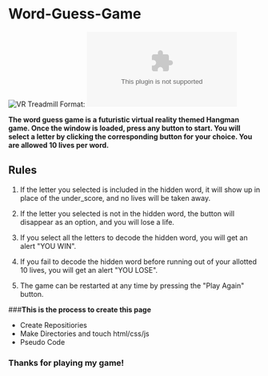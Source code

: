 
# Word-Guess-Game

![VR Treadmill](/assets/images/Unit.PNG)
Format: ![Kat Walk Mini](www.twistedrealityarvr.com)

**The word guess game is a futuristic virtual reality themed Hangman game. Once the window is loaded, press any button to start. You will select a letter by clicking the corresponding button for your choice. You are allowed 10 lives per word.** 

## Rules
1. If the letter you selected is included in the hidden word, it will show up in place of the under_score, and no lives will be taken away.

1. If the letter you selected is not in the hidden word, the button will disappear as an option, and you will lose a life.

2. If you select all the letters to decode the hidden word, you will get an alert "YOU WIN". 

3. If you fail to decode the hidden word before running out of your allotted 10 lives, you will get an alert "YOU LOSE".

4. The game can be restarted at any time by pressing the "Play Again" button.


###**This is the process to create this page**

* Create Repositiories
* Make Directories and touch html/css/js 
* Pseudo Code


### Thanks for playing my game!


